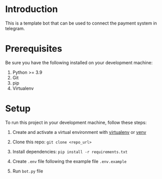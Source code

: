 # Introduction

This is a template bot that can be used to connect the payment system in telegram.

# Prerequisites

Be sure you have the following installed on your development machine:

1. Python >= 3.9
2. Git
3. pip
4. Virtualenv

# Setup

To run this project in your development machine, follow these steps:

1. Create and activate a virtual environment with
   [virtualenv](https://virtualenv.pypa.io/) or
   [venv](https://docs.python.org/3/library/venv.html)

2. Clone this repo: `git clone <repo_url>`

3. Install dependencies: `pip install -r requirements.txt`

4. Create `.env` file following the example file `.env.example`

5. Run `bot.py` file
